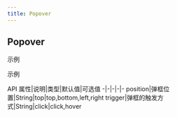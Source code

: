 ```yaml
---
title: Popover
---
```


## Popover

示例
<ClientOnly>
<popover-demos-1></popover-demos-1>
</ClientOnly>

示例
<ClientOnly>
<popover-demos-2></popover-demos-2>
</ClientOnly>

API
属性|说明|类型|默认值|可选值
-|-|-|-|-
position|弹框位置|String|top|top,bottom,left,right
trigger|弹框的触发方式|String|click|click,hover